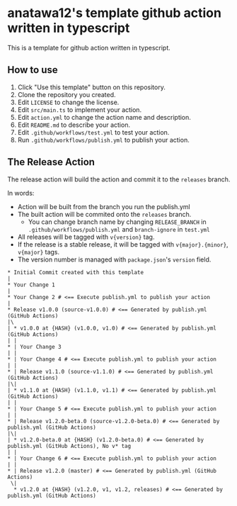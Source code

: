 # anatawa12's template github action written in typescript

This is a template for github action written in typescript.

## How to use

1. Click "Use this template" button on this repository.
2. Clone the repository you created.
3. Edit `LICENSE` to change the license.
4. Edit `src/main.ts` to implement your action.
5. Edit `action.yml` to change the action name and description.
6. Edit `README.md` to describe your action.
7. Edit `.github/workflows/test.yml` to test your action.
8. Run `.github/workflows/publish.yml` to publish your action.

## The Release Action

The release action will build the action and commit it to the `releases` branch.

In words:
- Action will be built from the branch you run the publish.yml
- The built action will be commited onto the `releases` branch.
  - You can change branch name by changing `RELEASE_BRANCH` in `.github/workflows/publish.yml` and `branch-ignore` in `test.yml`
- All releases will be tagged with `v{version}` tag.
- If the release is a stable release, it will be tagged with `v{major}.{minor}`, `v{major}` tags.
- The version number is managed with `package.json`'s `version` field.

```
* Initial Commit created with this template
|
* Your Change 1
|
* Your Change 2 # <== Execute publish.yml to publish your action
|
* Release v1.0.0 (source-v1.0.0) # <== Generated by publish.yml (GitHub Actions)
|\
| * v1.0.0 at {HASH} (v1.0.0, v1.0) # <== Generated by publish.yml (GitHub Actions)
| |
* | Your Change 3
| |
* | Your Change 4 # <== Execute publish.yml to publish your action
| |
* | Release v1.1.0 (source-v1.1.0) # <== Generated by publish.yml (GitHub Actions)
|\|
| * v1.1.0 at {HASH} (v1.1.0, v1.1) # <== Generated by publish.yml (GitHub Actions)
| |
* | Your Change 5 # <== Execute publish.yml to publish your action
| |
* | Release v1.2.0-beta.0 (source-v1.2.0-beta.0) # <== Generated by publish.yml (GitHub Actions)
|\|
| * v1.2.0-beta.0 at {HASH} (v1.2.0-beta.0) # <== Generated by publish.yml (GitHub Actions), No v* tag
| |
* | Your Change 6 # <== Execute publish.yml to publish your action
| |
* | Release v1.2.0 (master) # <== Generated by publish.yml (GitHub Actions)
 \|
  * v1.2.0 at {HASH} (v1.2.0, v1, v1.2, releases) # <== Generated by publish.yml (GitHub Actions)
```
